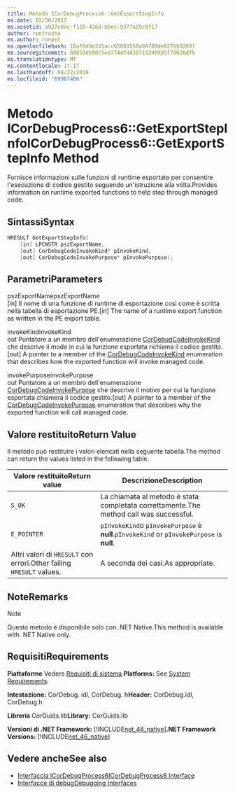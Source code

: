```yaml
---
title: Metodo ICorDebugProcess6::GetExportStepInfo
ms.date: 03/30/2017
ms.assetid: a927e0ac-f110-426d-bbec-9377a29c8f17
author: rpetrusha
ms.author: ronpet
ms.openlocfilehash: 18af0dde2d1acc65003558a04789de027bb9209f
ms.sourcegitcommit: 68653db98c5ea7744fd438710248935f70020dfb
ms.translationtype: MT
ms.contentlocale: it-IT
ms.lasthandoff: 08/22/2019
ms.locfileid: "69967406"
---
```

# <a name="icordebugprocess6getexportstepinfo-method"></a><span data-ttu-id="739b6-102">Metodo ICorDebugProcess6::GetExportStepInfo</span><span class="sxs-lookup"><span data-stu-id="739b6-102">ICorDebugProcess6::GetExportStepInfo Method</span></span>
<span data-ttu-id="739b6-103">Fornisce informazioni sulle funzioni di runtime esportate per consentire l'esecuzione di codice gestito seguendo un'istruzione alla volta.</span><span class="sxs-lookup"><span data-stu-id="739b6-103">Provides information on runtime exported functions to help step through managed code.</span></span>  
  
## <a name="syntax"></a><span data-ttu-id="739b6-104">Sintassi</span><span class="sxs-lookup"><span data-stu-id="739b6-104">Syntax</span></span>  
  
```cpp  
HRESULT GetExportStepInfo(  
    [in] LPCWSTR pszExportName,   
    [out] CorDebugCodeInvokeKind* pInvokeKind,   
    [out] CorDebugCodeInvokePurpose* pInvokePurpose);  
```  
  
## <a name="parameters"></a><span data-ttu-id="739b6-105">Parametri</span><span class="sxs-lookup"><span data-stu-id="739b6-105">Parameters</span></span>  
 <span data-ttu-id="739b6-106">pszExportName</span><span class="sxs-lookup"><span data-stu-id="739b6-106">pszExportName</span></span>  
 <span data-ttu-id="739b6-107">[in] Il nome di una funzione di runtime di esportazione così come è scritta nella tabella di esportazione PE.</span><span class="sxs-lookup"><span data-stu-id="739b6-107">[in] The name of a runtime export function as written in the PE export table.</span></span>  
  
 <span data-ttu-id="739b6-108">invokeKind</span><span class="sxs-lookup"><span data-stu-id="739b6-108">invokeKind</span></span>  
 <span data-ttu-id="739b6-109">out Puntatore a un membro dell'enumerazione [CorDebugCodeInvokeKind](../../../../docs/framework/unmanaged-api/debugging/cordebugcodeinvokekind-enumeration.md) che descrive il modo in cui la funzione esportata richiama il codice gestito.</span><span class="sxs-lookup"><span data-stu-id="739b6-109">[out] A pointer to a member of the [CorDebugCodeInvokeKind](../../../../docs/framework/unmanaged-api/debugging/cordebugcodeinvokekind-enumeration.md) enumeration that describes how the exported function will invoke managed code.</span></span>  
  
 <span data-ttu-id="739b6-110">invokePurpose</span><span class="sxs-lookup"><span data-stu-id="739b6-110">invokePurpose</span></span>  
 <span data-ttu-id="739b6-111">out Puntatore a un membro dell'enumerazione [CorDebugCodeInvokePurpose](../../../../docs/framework/unmanaged-api/debugging/cordebugcodeinvokepurpose-enumeration.md) che descrive il motivo per cui la funzione esportata chiamerà il codice gestito.</span><span class="sxs-lookup"><span data-stu-id="739b6-111">[out] A pointer to a member of the [CorDebugCodeInvokePurpose](../../../../docs/framework/unmanaged-api/debugging/cordebugcodeinvokepurpose-enumeration.md) enumeration that describes why the exported function will call managed code.</span></span>  
  
## <a name="return-value"></a><span data-ttu-id="739b6-112">Valore restituito</span><span class="sxs-lookup"><span data-stu-id="739b6-112">Return Value</span></span>  
 <span data-ttu-id="739b6-113">Il metodo può restituire i valori elencati nella seguente tabella.</span><span class="sxs-lookup"><span data-stu-id="739b6-113">The method can return the values listed in the following table.</span></span>  
  
|<span data-ttu-id="739b6-114">Valore restituito</span><span class="sxs-lookup"><span data-stu-id="739b6-114">Return value</span></span>|<span data-ttu-id="739b6-115">Descrizione</span><span class="sxs-lookup"><span data-stu-id="739b6-115">Description</span></span>|  
|------------------|-----------------|  
|`S_OK`|<span data-ttu-id="739b6-116">La chiamata al metodo è stata completata correttamente.</span><span class="sxs-lookup"><span data-stu-id="739b6-116">The method call was successful.</span></span>|  
|`E_POINTER`|<span data-ttu-id="739b6-117">`pInvokeKind`o `pInvokePurpose` è **null**.</span><span class="sxs-lookup"><span data-stu-id="739b6-117">`pInvokeKind` or `pInvokePurpose` is **null**.</span></span>|  
|<span data-ttu-id="739b6-118">Altri valori di `HRESULT` con errori.</span><span class="sxs-lookup"><span data-stu-id="739b6-118">Other failing `HRESULT` values.</span></span>|<span data-ttu-id="739b6-119">A seconda dei casi.</span><span class="sxs-lookup"><span data-stu-id="739b6-119">As appropriate.</span></span>|  
  
## <a name="remarks"></a><span data-ttu-id="739b6-120">Note</span><span class="sxs-lookup"><span data-stu-id="739b6-120">Remarks</span></span>  
  
> [!NOTE]
> <span data-ttu-id="739b6-121">Questo metodo è disponibile solo con .NET Native.</span><span class="sxs-lookup"><span data-stu-id="739b6-121">This method is available with .NET Native only.</span></span>  
  
## <a name="requirements"></a><span data-ttu-id="739b6-122">Requisiti</span><span class="sxs-lookup"><span data-stu-id="739b6-122">Requirements</span></span>  
 <span data-ttu-id="739b6-123">**Piattaforme** Vedere [Requisiti di sistema](../../../../docs/framework/get-started/system-requirements.md).</span><span class="sxs-lookup"><span data-stu-id="739b6-123">**Platforms:** See [System Requirements](../../../../docs/framework/get-started/system-requirements.md).</span></span>  
  
 <span data-ttu-id="739b6-124">**Intestazione:** CorDebug. idl, CorDebug. h</span><span class="sxs-lookup"><span data-stu-id="739b6-124">**Header:** CorDebug.idl, CorDebug.h</span></span>  
  
 <span data-ttu-id="739b6-125">**Libreria** CorGuids.lib</span><span class="sxs-lookup"><span data-stu-id="739b6-125">**Library:** CorGuids.lib</span></span>  
  
 <span data-ttu-id="739b6-126">**Versioni di .NET Framework:** [!INCLUDE[net_46_native](../../../../includes/net-46-native-md.md)]</span><span class="sxs-lookup"><span data-stu-id="739b6-126">**.NET Framework Versions:** [!INCLUDE[net_46_native](../../../../includes/net-46-native-md.md)]</span></span>  
  
## <a name="see-also"></a><span data-ttu-id="739b6-127">Vedere anche</span><span class="sxs-lookup"><span data-stu-id="739b6-127">See also</span></span>

- [<span data-ttu-id="739b6-128">Interfaccia ICorDebugProcess6</span><span class="sxs-lookup"><span data-stu-id="739b6-128">ICorDebugProcess6 Interface</span></span>](../../../../docs/framework/unmanaged-api/debugging/icordebugprocess6-interface.md)
- [<span data-ttu-id="739b6-129">Interfacce di debug</span><span class="sxs-lookup"><span data-stu-id="739b6-129">Debugging Interfaces</span></span>](../../../../docs/framework/unmanaged-api/debugging/debugging-interfaces.md)
